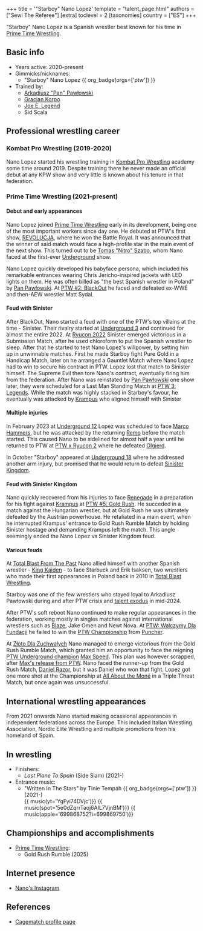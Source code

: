 +++
title = '"Starboy" Nano Lopez'
template = "talent_page.html"
authors = ["Sewi The Referee"]
[extra]
toclevel = 2
[taxonomies]
country = ["ES"]
+++

"Starboy" Nano Lopez is a Spanish wrestler best known for his time in [Prime Time Wrestling](@/o/ptw.md).

## Basic info

* Years active: 2020-present
* Gimmicks/nicknames:
  - "Starboy" Nano Lopez {{ org_badge(orgs=['ptw']) }}
* Trained by:
  - [Arkadiusz "Pan" Pawłowski](@/w/pan-pawlowski.md)
  - [Gracjan Korpo](@/w/gracjan-korpo.md)
  - [Joe E. Legend](@/w/joe-legend.md)
  - Sid Scala

## Professional wrestling career

### Kombat Pro Wrestling (2019-2020)

Nano Lopez started his wrestling training in [Kombat Pro Wrestling](@/o/kpw.md) academy some time around 2019. Despite training there he never made an official debut at any KPW show and very little is known about his tenure in that federation.

### Prime Time Wrestling (2021-present)

#### Debut and early appearances

Nano Lopez joined [Prime Time Wrestling](@/o/ptw.md) early in its development, being one of the most important workers since day one. He debuted at PTW's first show, [REVOLUCJA](@/e/ptw/2021-10-09-ptw-1-revolucja.md), where he won the Battle Royal. It was announced that the winner of said match would face a high-profile star in the main event of the next show. This turned out to be [Tomas "Nitro" Szabo](@/w/nitro.md), whom Nano faced at the first-ever [Underground](@/e/ptw/2021-12-19-ptw-underground-1.md) show.

Nano Lopez quickly developed his babyface persona, which included his remarkable entrances wearing Chris Jericho-inspired jackets with LED lights on them. He was often billed as "the best Spanish wrestler in Poland" by [Pan Pawłowski](@/w/pan-pawlowski.md). At [PTW #2: BlackOut](@/e/ptw/2022-02-19-ptw-2-blackout.md) he faced and defeated ex-WWE and then-AEW wrestler Matt Sydal.

#### Feud with Sinister

After BlackOut, Nano started a feud with one of the PTW's top villains at the time - Sinister. Their rivalry started at [Underground 3](@/e/ptw/2022-03-27-ptw-underground-3.md) and continued for almost the entire 2022. At [Ryucon 2022](@/e/ptw/2022-07-31-ptw-x-ryucon.md) Sinister emerged victorious in a Submission Match, after he used chloroform to put the Spanish wrestler to sleep. After that he started to test Nano Lopez's willpower, by setting him up in unwinnable matches. First he made Starboy fight Pure Gold in a Handicap Match, later on he arranged a Gauntlet Match where Nano Lopez had to win to secure his contract in PTW. Lopez lost that match to Sinister himself. The Supreme Evil then tore Nano's contract, eventually firing him from the federation. After Nano was reinstated by [Pan Pawłowski](@/w/pan-pawlowski.md) one show later, they were scheduled for a Last Man Standing Match at [PTW 3: Legends](@/e/ptw/2022-11-26-ptw-3-legends.md). While the match was highly stacked in Starboy's favour, he eventually was attacked by [Krampus](@/w/krampus.md) who aligned himself with Sinister

#### Multiple injuries

In February 2023 at [Underground 12](@/e/ptw/2023-02-26-ptw-underground-12.md) Lopez was scheduled to face [Marco Hammers](@/w/marco-hammers.md), but he was attacked by the returning [Remo](@/w/remo.md) before the match started. This caused Nano to be sidelined for almost half a year until he returned to PTW at [PTW x Ryucon 2](@/e/ptw/2023-07-16-ptw-x-ryucon.md) where he defeated [Olgierd](@/w/olgierd.md).

In October "Starboy" appeared at [Underground 18](@/e/ptw/2023-10-01-ptw-underground-18.md) where he addressed another arm injury, but promised that he would return to defeat [Sinister Kingdom](@/tt/sinister-kingdom.md).

#### Feud with Sinister Kingdom

Nano quickly recovered from his injuries to face [Renegade](@/w/renegade.md) in a preparation for his fight against [Krampus](@/w/krampus.md) at [PTW #5: Gold Rush](@/e/ptw/2024-02-03-ptw-5-gold-rush.md). He succeded in a match against the Hungarian wrestler, but at Gold Rush he was ultimately defeated by the Austrian powerhouse. He retaliated in a main event, when he interrupted Krampus' entrance to Gold Rush Rumble Match by holding Sinister hostage and demanding Krampus left the match. This angle seemingly ended the Nano Lopez vs Sinister Kingdom feud.

#### Various feuds

At [Total Blast From The Past](@/e/ptw/2024-05-11-ptw-6.md) Nano allied himself with another Spanish wrestler - [King Kaiden](@/w/king-kaiden.md) - to face Starbuck and Erik Isaksen, two wrestlers who made their first appearances in Poland back in 2010 in [Total Blast Wrestling](@/o/tbw.md).

Starboy was one of the few wrestlers who stayed loyal to Arkadiusz Pawłowski during and after PTW crisis and [talent exodus](@/a/ptw-exits.md) in mid-2024.

After PTW's soft reboot Nano continued to make regular appearances in the federation, working mostly in singles matches against international wrestlers such as [Blaze](@/w/blaze.md), Jake Omen and Newt Nova. At [PTW: Walczymy Dla Fundacji](@/e/ptw/2024-09-29-ptw-walczymy-dla-fundacji.md) he failed to win the [PTW Championship](@/c/ptw-championship.md) from [Puncher](@/w/puncher.md).

At [Złoto Dla Zuchwałych](@/e/ptw/2025-06-28-ptw-zloto-dla-zuchwalych.md) Nano managed to emerge victorious from the Gold Rush Rumble Match, which granted him an opportunity to face the reigning [PTW Underground champion](@/c/ptw-underground-championship.md) [Max Speed](@/w/max-speed.md).
This plan was however scrapped, after [Max's release from PTW][speed-zwolniony]. Nano faced the runner-up from the Gold Rush Match, [Daniel Razor](@/w/daniel-razor.md), but it was Daniel who won that fight. Lopez got one more shot at the Championship at [All About the Moné](@/e/ptw/2025-07-27-ptw-all-about-the-mone.md) in a Triple Threat Match, but once again was unsuccessful.

## International wrestling appearances

From 2021 onwards Nano started making ocassional appearances in independent federations across the Europe. This included Italian Wrestling Association, Nordic Elite Wrestling and multiple promotions from his homeland of Spain.

## In wrestling

* Finishers:
  - _Last Plane To Spain_ (Side Slam) (2021-)
* Entrance music:
  - "Written In The Stars" by Tinie Tempah
    {{ org_badge(orgs=['ptw']) }} (2021-)  <br>
    {{ music(yt='YgFyi74DVjc')}}
    {{ music(spot='5e0dZqrrTaoj6AIL7VjnBM')}}
    {{ music(apple='699868752?i=699869750')}}

## Championships and accomplishments

* [Prime Time Wrestling](@/o/ptw.md):
  - Gold Rush Rumble (2025)

## Internet presence

* [Nano's Instagram](http://www.instagram.com/starboynanolopez)

## References

* [Cagematch profile page](https://www.cagematch.net/?id=2&nr=24543)

[speed-zwolniony]: https://www.facebook.com/PrimeTimeWrestlingPL/posts/pfbid0ZLcppBjAdv8A1TJoeVynfx22y2aAjqSqZpidtMbd63qsSTF2KLeQouGnano3nidpl
